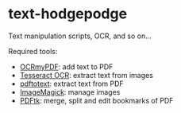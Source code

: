 # text-hodgepodge
Text manipulation scripts, OCR, and so on...

Required tools:
* [OCRmyPDF](https://ocrmypdf.readthedocs.io/en/latest/): add text to PDF
* [Tesseract OCR](https://github.com/tesseract-ocr/tesseract): extract text from images
* [pdftotext](https://www.xpdfreader.com/pdftotext-man.html): extract text from PDF
* [ImageMagick](https://imagemagick.org/): manage images
* [PDFtk](https://www.pdflabs.com/tools/pdftk-the-pdf-toolkit/): merge, split and edit bookmarks of PDF
